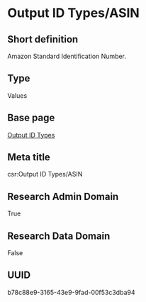 # Output ID Types/ASIN
## Short definition
Amazon Standard Identification Number.
## Type
Values
## Base page
[Output ID Types](https://github.com/EuroCRIS/CASRAI-Dictionairies/blob/main/Objects/Output%20ID%20Types.md)
## Meta title
csr:Output ID Types/ASIN
## Research Admin Domain
True
## Research Data Domain
False
## UUID
b78c88e9-3165-43e9-9fad-00f53c3dba94
